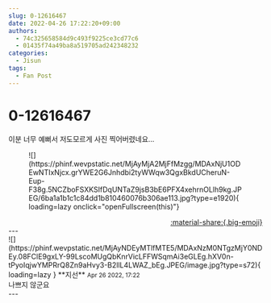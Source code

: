 ```yaml
---
slug: 0-12616467
date: 2022-04-26 17:22:20+09:00
authors:
  - 74c325658584d9c493f9225ce3cd77c6
  - 01435f74a49ba8a519705ad242348232
categories:
  - Jisun
tags:
  - Fan Post
---
```


# 0-12616467

<div class="post-container" markdown="1">
<div class="content-container md-sidebar__scrollwrap" markdown="1">

이분 너무 예뻐서 저도모르게 사진 찍어버렸네요...
<figure markdown="1">
![](https://phinf.wevpstatic.net/MjAyMjA2MjFfMzgg/MDAxNjU1ODEwNTIxNjcx.grYWE2G6Jnhdbi2tyWWqw3QgxBkdUCheruN-Eup-F38g.5NCZboFSXKSIfDqUNTaZ9jsB3bE6PFX4xehrnOLlh9kg.JPEG/6ba1a1b1c1c84dd1b810460076b306ae113.jpg?type=e1920){ loading=lazy onclick="openFullscreen(this)"}
</figure>


</div>
</div>

<div style="text-align: right;" markdown="1">
<a href="https://weverse.io/fromis9/fanpost/0-12616467" style="text-align: right;">:material-share:{.big-emoji}</a>
</div>
---

<div class="comments-container md-sidebar__scrollwrap" markdown="1">
<div class="comment" markdown="1">
<div class='id-container' markdown="1">
![](https://phinf.wevpstatic.net/MjAyNDEyMTlfMTE5/MDAxNzM0NTgzMjY0NDEy.08FClE9gxLY-99LscoMUgQbKnrVicLFFWSqmAi3eGLEg.hXV0n-tPyoIqjwYMPRrQ8Zn9aHvy3-B2llL4LWAZ_bEg.JPEG/image.jpg?type=s72){ loading=lazy }
**<span class="artist">지선</span>** <small>Apr 26 2022, 17:22</small><br>
</div>
<div class='comment-body' markdown="1">
나쁘지 않군요
</div>
</div>
</div>
---
